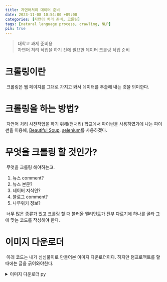 ```yaml
---
title: 자연어처리 데이터 준비
date: 2023-11-08 10:54:00 +09:00
categories: [자연어 처리 준비, 크롤링]
tags: [natural language process, crawling, NLP]
pin: true
---
```


>대학교 과제 준비용<br/>
>자연어 처리 작업을 하기 전에 필요한 데이터 크롤링 작업 준비

# 크롤링이란
&nbsp;크롤링은 웹 페이지를 그대로 가지고 와서 데이터를 추출해 내는 것을 의미한다.
# 크롤링을 하는 방법?
&nbsp;자연어 처리 사전작업을 하기 위해(전처리) 학교에서 파이썬을 사용하였기에 나는 파이썬을 이용해, [Beautiful Soup](https://pypi.org/project/beautifulsoup4/), [selenium](https://www.selenium.dev/)를 사용하겠다.

# 무엇을 크롤링 할 것인가?
&nbsp;무엇을 크롤링 해야하는고.

1. 뉴스 comment?
2. 뉴스 본문?
3. 네이버 지식인?
4. 블로그 comment?
5. 나무위키 정보?


&nbsp;너무 많은 종류가 있고 크롤링 할 때 불러올 엘리먼트가 전부 다르기에 하나를 골라 그에 맞는 코드를 작성해야 한다.


# 이미지 다운로더

&nbsp;아래 코드는 내가 심심풀이로 만들어본 이미지 다운로더이다. 하지만 텀프로젝트를 할 때에는 글을 긁어와야한다.

<details>
    <summary>이미지 다운로더 py</summary>


    ```python:downloader.py

    import os
    import requests

    def img_crawler(url_link, url_name, file_name):
        file_type = "img"
        for link, name in zip(url_link, url_name):
            print("다운로드중 : " + link)
            r = requests.get(link)
            dir_now = os.path.dirname(os.path.abspath(__file__))
            file_check(file_name, file_type)
            with open(f'{dir_now}/{file_type}/{file_name}/{name}.jpg', "wb") as outfile:
                outfile.write(r.content)
        print("다운로드 성공\n")

    def file_check(file_name, file_type):
        print("파일 채크 시작")
        path_file_type = f".\\{file_type}\\"
        if not os.path.isdir(path_file_type):
            os.mkdir(path_file_type)
            print("기본 파일 생성")
        path_file = f".\\{file_type}\\{file_name}\\"
        if not os.path.isdir(path_file):
            os.mkdir(path_file)
            print(f"{file_type} 파일 생성")
    ```
</details>
